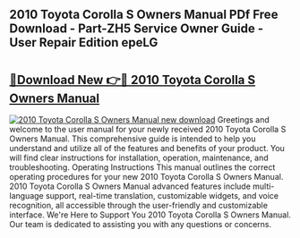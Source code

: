## 2010 Toyota Corolla S Owners Manual PDf Free Download - Part-ZH5 Service Owner Guide - User Repair Edition epeLG

# <h2><a href="http://bc1512.oget.top/?id=2010+Toyota+Corolla+S+Owners+Manual">🔗Download New 👉🔴 2010 Toyota Corolla S Owners Manual</a></h2>

[![2010 Toyota Corolla S Owners Manual new download](https://i.imgur.com/5g1atiW.png)](http://bc1512.oget.top/?id=2010+Toyota+Corolla+S+Owners+Manual)
Greetings and welcome to the user manual for your newly received 2010 Toyota Corolla S Owners Manual. This comprehensive guide is intended to help you understand and utilize all of the features and benefits of your product. You will find clear instructions for installation, operation, maintenance, and troubleshooting. Operating Instructions This manual outlines the correct operating procedures for your new 2010 Toyota Corolla S Owners Manual. 2010 Toyota Corolla S Owners Manual advanced features include multi-language support, real-time translation, customizable widgets, and voice recognition, all accessible through the user-friendly and customizable interface. We're Here to Support You 2010 Toyota Corolla S Owners Manual. Our team is dedicated to assisting you with any questions or concerns.

